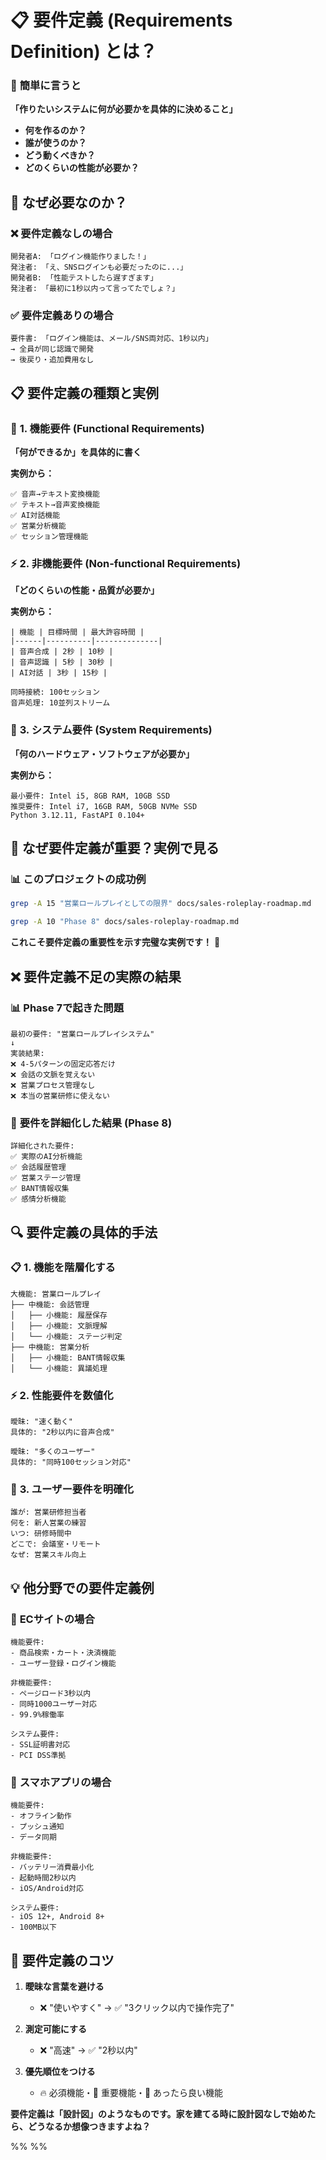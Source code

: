 

# 📋 要件定義 (Requirements Definition) とは？


### 🎯 **簡単に言うと**
**「作りたいシステムに何が必要かを具体的に決めること」**

- **何を作るのか？**
- **誰が使うのか？**  
- **どう動くべきか？**
- **どのくらいの性能が必要か？**


## 🚀 なぜ必要なのか？

### ❌ **要件定義なしの場合**
```
開発者A: 「ログイン機能作りました！」
発注者: 「え、SNSログインも必要だったのに...」
開発者B: 「性能テストしたら遅すぎます」
発注者: 「最初に1秒以内って言ってたでしょ？」
```

### ✅ **要件定義ありの場合**
```
要件書: 「ログイン機能は、メール/SNS両対応、1秒以内」
→ 全員が同じ認識で開発
→ 後戻り・追加費用なし
```


## 📋 要件定義の種類と実例

### 🎯 **1. 機能要件 (Functional Requirements)**
**「何ができるか」を具体的に書く**

**実例から：**
```
✅ 音声→テキスト変換機能
✅ テキスト→音声変換機能  
✅ AI対話機能
✅ 営業分析機能
✅ セッション管理機能
```

### ⚡ **2. 非機能要件 (Non-functional Requirements)**
**「どのくらいの性能・品質が必要か」**

**実例から：**
```
| 機能 | 目標時間 | 最大許容時間 |
|------|----------|--------------|
| 音声合成 | 2秒 | 10秒 |
| 音声認識 | 5秒 | 30秒 |
| AI対話 | 3秒 | 15秒 |

同時接続: 100セッション
音声処理: 10並列ストリーム
```

### 🔧 **3. システム要件 (System Requirements)**
**「何のハードウェア・ソフトウェアが必要か」**

**実例から：**
```
最小要件: Intel i5, 8GB RAM, 10GB SSD
推奨要件: Intel i7, 16GB RAM, 50GB NVMe SSD
Python 3.12.11, FastAPI 0.104+
```

## 🚀 **なぜ要件定義が重要？実例で見る**

### 📊 **このプロジェクトの成功例**
```bash
grep -A 15 "営業ロールプレイとしての限界" docs/sales-roleplay-roadmap.md
```
```bash
grep -A 10 "Phase 8" docs/sales-roleplay-roadmap.md
```

**これこそ要件定義の重要性を示す完璧な実例です！** 🎯

## ❌ **要件定義不足の実際の結果**

### 📊 **Phase 7で起きた問題**
```
最初の要件: "営業ロールプレイシステム"
↓
実装結果: 
❌ 4-5パターンの固定応答だけ
❌ 会話の文脈を覚えない
❌ 営業プロセス管理なし
❌ 本当の営業研修に使えない
```

### 🎯 **要件を詳細化した結果 (Phase 8)**
```
詳細化された要件:
✅ 実際のAI分析機能
✅ 会話履歴管理
✅ 営業ステージ管理
✅ BANT情報収集
✅ 感情分析機能
```

## 🔍 **要件定義の具体的手法**

### 📋 **1. 機能を階層化する**
```
大機能: 営業ロールプレイ
├── 中機能: 会話管理
│   ├── 小機能: 履歴保存
│   ├── 小機能: 文脈理解
│   └── 小機能: ステージ判定
├── 中機能: 営業分析
│   ├── 小機能: BANT情報収集
│   └── 小機能: 異議処理
```

### ⚡ **2. 性能要件を数値化**
```
曖昧: "速く動く"
具体的: "2秒以内に音声合成"

曖昧: "多くのユーザー"
具体的: "同時100セッション対応"
```

### 👥 **3. ユーザー要件を明確化**
```
誰が: 営業研修担当者
何を: 新人営業の練習
いつ: 研修時間中
どこで: 会議室・リモート
なぜ: 営業スキル向上
```

## 💡 **他分野での要件定義例**

### 🛒 **ECサイトの場合**
```
機能要件:
- 商品検索・カート・決済機能
- ユーザー登録・ログイン機能

非機能要件:
- ページロード3秒以内
- 同時1000ユーザー対応
- 99.9%稼働率

システム要件:
- SSL証明書対応
- PCI DSS準拠
```

### 📱 **スマホアプリの場合**
```
機能要件:
- オフライン動作
- プッシュ通知
- データ同期

非機能要件:
- バッテリー消費最小化
- 起動時間2秒以内
- iOS/Android対応

システム要件:
- iOS 12+, Android 8+
- 100MB以下
```

## 🎯 **要件定義のコツ**

1. **曖昧な言葉を避ける**
   - ❌ "使いやすく" → ✅ "3クリック以内で操作完了"
   
2. **測定可能にする**
   - ❌ "高速" → ✅ "2秒以内"
   
3. **優先順位をつける**
   - 🔥 必須機能・🔶 重要機能・🔵 あったら良い機能

**要件定義は「設計図」のようなものです。家を建てる時に設計図なしで始めたら、どうなるか想像つきますよね？** 

 
 %% %%
